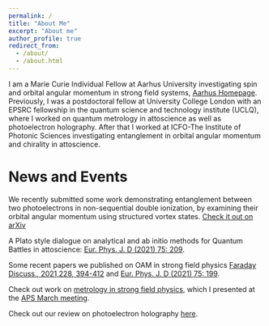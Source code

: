 ```yaml
---
permalink: /
title: "About Me"
excerpt: "About me"
author_profile: true
redirect_from:
  - /about/
  - /about.html
---
```

I am a Marie Curie Individual Fellow at Aarhus University investigating spin and orbital angular momentum in strong field systems,  [Aarhus Homepage](https://pure.au.dk/portal/da/persons/andrew-maxwell(2cc779f0-ebc1-4c1a-8ddc-de305916e54f).html).
Previously, I was a postdoctoral fellow at University College London with an EPSRC fellowship in the quantum science and technology institute (UCLQ), where I worked on quantum metrology in attoscience as well as photoelectron holography. After that I worked at ICFO-The Institute of Photonic Sciences investigating entanglement in orbital angular momentum and chirality in attoscience.






News and Events
=================
We recently submitted some work demonstrating entanglement between two photoelectrons in non-sequential double ionization, by examining their orbital angular momentum using structured vortex states. [Check it out on arXiv](https://arxiv.org/abs/2111.10148)

A Plato style dialogue on analytical and ab initio methods for Quantum Battles in attoscience: [Eur. Phys. J. D (2021) 75: 209](https://doi.org/10.1140/epjd/s10053-021-00207-3).

Some recent papers we published on OAM in strong field physics 	[Faraday Discuss., 2021,228, 394-412](https://doi.org/10.1039/D0FD00105H) and [Eur. Phys. J. D (2021) 75: 199](https://doi.org/10.1140/epjd/s10053-021-00214-4).

Check out work on [metrology in strong field physics](https://journals.aps.org/pra/abstract/10.1103/PhysRevA.103.043519), which I presented at the [APS March meeting](https://meetings.aps.org/Meeting/MAR21/Session/F28.8).

Check out our review on photoelectron holography [here](https://iopscience.iop.org/article/10.1088/1361-6633/ab5c91).

<!---

I will be presenting a poster at this years virtual [ICPEAC conference](https://www.icpeac2021.ca/) on the work we have done on orbtial angular momentum in strong field ionization, which include interferences vortices, probing chirality and investigating entanglement.
I recently presented the [following](https://pubs.rsc.org/en/content/articlehtml/2020/fd/d0fd00105h) work on twisted electron in strong field ionization at the Faraday discussion, which was held 1-3 February.
Reviewer of the month
------------------------------
I was listed as [reviewer of the month](https://www.nature.com/commsphys/referees/outstanding-referees) for October 2020 by the journal [Communication Physics Nature](https://www.nature.com/commsphys/)

Quantum Battles in Attoscience
------------------------------
I helped organise the fully online UCL based conference quantum battles in attoscience, which was held July 1-3. Check out the [website](https://www.quantumbattles.com/)
for more details. All the talks, including the battle I was involved in, are available on the [YouTube channel](https://www.youtube.com/channel/UCBg-O7WZ8gZLBb6jTWn-McA/featured).
-->
